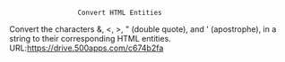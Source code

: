                      Convert HTML Entities
Convert the characters &, <, >, " (double quote), and ' (apostrophe), in a string to their corresponding HTML entities.
URL:https://drive.500apps.com/c674b2fa